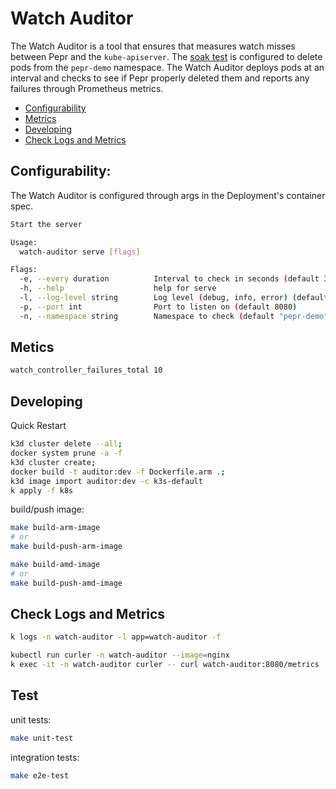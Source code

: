# Watch Auditor

The Watch Auditor is a tool that ensures that measures watch misses between Pepr and the `kube-apiserver`. The [soak test](https://github.com/defenseunicorns/pepr-excellent-examples/tree/main/hello-pepr-soak-ci) is configured to delete pods from the `pepr-demo` namespace. The Watch Auditor deploys pods at an interval and checks to see if Pepr properly deleted them  and reports any failures through Prometheus metrics.

- [Configurability](#configurability)
- [Metrics](#metrics)
- [Developing](#developing)
- [Check Logs and Metrics](#check-logs-and-metrics)  

## Configurability:

The Watch Auditor is configured through args in the Deployment's container spec.  

```bash
Start the server

Usage:
  watch-auditor serve [flags]

Flags:
  -e, --every duration          Interval to check in seconds (default 30s)
  -h, --help                    help for serve
  -l, --log-level string        Log level (debug, info, error) (default "info")
  -p, --port int                Port to listen on (default 8080)
  -n, --namespace string        Namespace to check (default "pepr-demo")
```


## Metics

```bash
watch_controller_failures_total 10 

```

## Developing

Quick Restart

```bash
k3d cluster delete --all;
docker system prune -a -f 
k3d cluster create;
docker build -t auditor:dev -f Dockerfile.arm .;
k3d image import auditor:dev -c k3s-default  
k apply -f k8s
```

build/push image:

```bash
make build-arm-image
# or 
make build-push-arm-image
```

```bash
make build-amd-image
# or 
make build-push-amd-image
```


## Check Logs and Metrics
```bash
k logs -n watch-auditor -l app=watch-auditor -f

kubectl run curler -n watch-auditor --image=nginx
k exec -it -n watch-auditor curler -- curl watch-auditor:8080/metrics
```


## Test

unit tests:

```bash
make unit-test
```

integration tests:

```bash
make e2e-test
```

```bash
